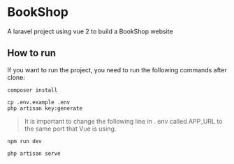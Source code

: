 # BookShop

A laravel project using vue 2 to build a BookShop website 

## How to run

If you want to run the project, you need to run the following commands after clone:

```artisan
composer install
```

```npm
cp .env.example .env
php artisan key:generate
```
> It is important to change the following line in . env called APP_URL to the same port that Vue is using.

```
npm run dev
```

```
php artisan serve
```

